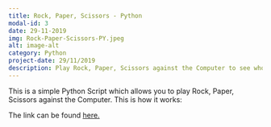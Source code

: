 ```yaml
---
title: Rock, Paper, Scissors - Python
modal-id: 3
date: 29-11-2019
img: Rock-Paper-Scissors-PY.jpeg
alt: image-alt
category: Python
project-date: 29/11/2019
description: Play Rock, Paper, Scissors against the Computer to see who's best! 
---
```

This is a simple Python Script which allows you to play Rock, Paper, Scissors against the Computer. This is how it works: 

<p> The link can be found <a href="https://github.com/Palmazahmad/python"> here.